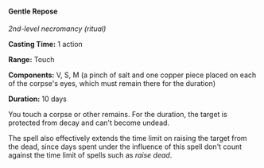 #### Gentle Repose

*2nd-level necromancy (ritual)*

**Casting Time:** 1 action

**Range:** Touch

**Components:** V, S, M (a pinch of salt and one copper piece placed on each of the corpse's eyes, which must remain there for the duration)

**Duration:** 10 days

You touch a corpse or other remains. For the duration, the target is protected from decay and can't become undead.

The spell also effectively extends the time limit on raising the target from the dead, since days spent under the influence of this spell don't count against the time limit of spells such as *raise dead*.
